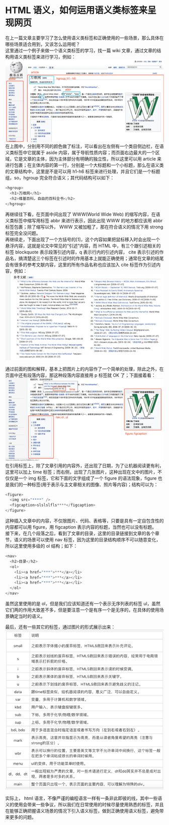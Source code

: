# HTML 语义，如何运用语义类标签来呈现网页

在上一篇文章主要学习了怎么使用语义类标签和正确使用的一些场景，那么具体在哪些场景适合用到，又该怎么运用呢？  
这里通过一个例子来做一个语义类标签的学习，找一篇 wiki 文章，通过文章的结构用语义类标签来进行学习，例如：  
![24-1-文章的大致结构](./images/24-1.jpg)
在上图中，分别用不同的颜色做了标注，可以看出在左侧有一个类目侧边栏，在语义类标签中它就属于 aside 内容，属于导航性质内容；而页面右边最大的一个区域，它是文章的主体，因为主体部分有明确的独立性，所以这里可以用 article 来进行包裹；在主体内容的第一行，分别是一个大标题和一个小标题，那么在语义类的文章结构中，这里是不是可以用 h1-h6 标签来进行处理，并且它们是一个标题组，so，hgroup 完全符合语义；其代码结构可以如下：

``` javascript
<hgroup>
  <h1>万维网</h1>
  <h2>维基百科，自由的百科全书</h2>
</hgroup>
```

再继续往下看，在页面中间出现了 WWW(World Wide Web) 的缩写内容，在语义类标签中缩写用标签 abbr 来进行表示，因此出现 WWW 的地方都应该用 abbr 标签包裹；除了缩写以外， WWW 又被加粗了，那在符合语义的情况下用 strong 标签完全没问题。  
再继续走，下面出现了一个方括号的[1]，这个内容如果把鼠标移入时会出现一个悬浮内容，这就是论文中常见的“引述”内容，而 HTML 中，有三个跟引述相关的标签 blockquote 表示段落引述内容，q 表示行内的引述内容， cite 表示引述的作品名，搞清楚这三个标签在引述时的作用基本上就能正确使用；通常在文章的结尾会有很多的参考文献内容，这里的所有作品名称也应该加入 cite 标签作为引述内容，例如：
![24-2-引述内容示例](./images/24-2.jpg)
  
通过前面的图和解释，基本上把图片上的内容作了一个简单的处理，除此之外，在页面中还有段落内容，那这种段落内容直接用 p 标签就 OK 了；下面接着看：
![24-3](./images/24-3.jpg)
在引用标签上，除了文章引用的内容外，还出现了日期，为了让机器阅读更有利，这里可以加上 time 标签；而右侧，出现了几张图片，这种出现在文中的图片，不仅仅是一个 img 标签，它和下面的文字组成了一个 figure 的语法现象，figure 也是我们的一种标签(用于表示与主文章相关的图像、照片等内容)；结构可以为：

``` javascript
<figure>
  <img src="****" />
  <figcaption>slslslfls****</figcaption>
</figure>
```

这种插入文章中的内容，不仅限图片、代码、表格等，只要是具有一定自包含性的内容都可以用 figure，用 figcaption 表示内容的标题，当然也可以没有标题。  
接下来，在几个段落之后，看到了文章的目录，这里的目录链接到文章的各个章节，语义的场景可以使用 nav 标签，因为这里的目录结构顺序不可以随意变化，所以这里使用多级的 ol 结构；如下：

``` javascript
<nav>
  <h2>目录</h2>
  <ol>
    <li><a href="***">***</a></li>
    <li><a href="***">***</a></li>
    <li><a href="***">***</a></li>
  </ol>
</nav>
```

虽然这里使用的是 ol，但是我们应该知道还有一个表示无序列表的标签 ul，虽然它们两的作用大致差不多，但是要注意一个是有序一个是无序的，在具体的使用场景确定当时的语义。  
  
最后，还有一些其它的标签，通过图片的形式展示出来：
![24-4-一些其它语义标签](./images/24-4.jpg)

实际上， html 语言，不像严谨的编程语言一样有一条非此即彼的线，其中一些语义的使用会带来一些争议，所以我们在日常使用的时候尽量使用熟悉的标签，并且在能够正确把握语义场景的情况下引入语义标签，做到正确使用语义标签，避免带来更多的问题。